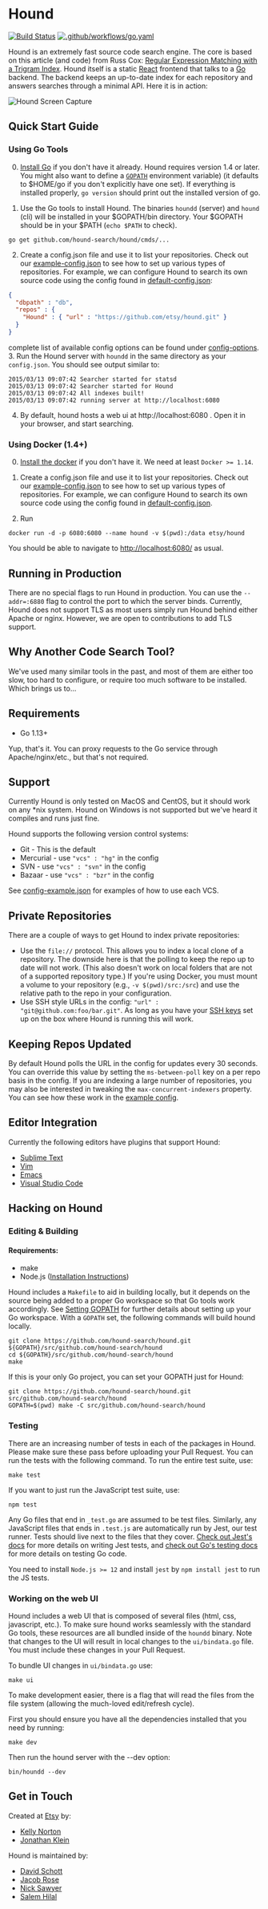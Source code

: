 # Hound

[![Build Status](https://travis-ci.org/hound-search/hound.svg?branch=master)](https://travis-ci.org/hound-search/hound)
[![.github/workflows/go.yaml](https://github.com/hound-search/hound/workflows/.github/workflows/go.yaml/badge.svg)](https://github.com/hound-search/hound/actions)

Hound is an extremely fast source code search engine. The core is based on this article (and code) from Russ Cox:
[Regular Expression Matching with a Trigram Index](http://swtch.com/~rsc/regexp/regexp4.html). Hound itself is a static
[React](http://facebook.github.io/react/) frontend that talks to a [Go](http://golang.org/) backend. The backend keeps an up-to-date index for each repository and answers searches through a minimal API. Here it is in action:

![Hound Screen Capture](imgs/screen_capture.gif)

## Quick Start Guide

### Using Go Tools


0. [Install Go](https://golang.org/doc/install) if you don't have it already. Hound requires version 1.4 or later. 
You might also want to define a [`GOPATH`](https://github.com/golang/go/wiki/GOPATH) environment variable) 
(it defaults to $HOME/go if you don't explicitly have one set). If everything is installed properly, `go version` should 
print out the installed version of go. 

1. Use the Go tools to install Hound. The binaries `houndd` (server) and `hound` (cli) will be installed in your $GOPATH/bin directory. Your $GOPATH should be in your $PATH (`echo $PATH` to check).


```
go get github.com/hound-search/hound/cmds/...
```

2. Create a config.json file and use it to list your repositories. Check out our [example-config.json](config-example.json) 
to see how to set up various types of repositories. For example, we can configure Hound to search its own source code using 
the config found in [default-config.json](default-config.json):

```json
{
  "dbpath" : "db",
  "repos" : {
    "Hound" : { "url" : "https://github.com/etsy/hound.git" }
  }
}
```


complete list of available config options can be found under [config-options](docs/config-options.md).  
3. Run the Hound server with `houndd` in the same directory as your `config.json`. You should see output similar to:
```
2015/03/13 09:07:42 Searcher started for statsd
2015/03/13 09:07:42 Searcher started for Hound
2015/03/13 09:07:42 All indexes built!
2015/03/13 09:07:42 running server at http://localhost:6080
```

4. By default, hound hosts a web ui at http://localhost:6080 . Open it in your browser, and start searching.

### Using Docker (1.4+)

0. [Install the docker](https://docs.docker.com/get-docker/) if you don't have it. We need at least `Docker >= 1.14`.

1. Create a config.json file and use it to list your repositories. Check out our [example-config.json](config-example.json) 
to see how to set up various types of repositories. For example, we can configure Hound to search its own source code using 
the config found in [default-config.json](default-config.json). 

2. Run 
```
docker run -d -p 6080:6080 --name hound -v $(pwd):/data etsy/hound
```

You should be able to navigate to [http://localhost:6080/](http://localhost:6080/) as usual. 

## Running in Production

There are no special flags to run Hound in production. You can use the `--addr=:6880` flag to control the port to which the server binds. 
Currently, Hound does not support TLS as most users simply run Hound behind either Apache or nginx. However, we are open to contributions to add TLS support.

## Why Another Code Search Tool?

We've used many similar tools in the past, and most of them are either too slow, too hard to configure, or require too much software to be installed.
Which brings us to...

## Requirements
* Go 1.13+

Yup, that's it. You can proxy requests to the Go service through Apache/nginx/etc., but that's not required.


## Support

Currently Hound is only tested on MacOS and CentOS, but it should work on any *nix system. Hound on Windows is not supported but we've heard it compiles and runs just fine.

Hound supports the following version control systems: 

* Git - This is the default
* Mercurial - use `"vcs" : "hg"` in the config
* SVN - use `"vcs" : "svn"` in the config
* Bazaar - use `"vcs" : "bzr"` in the config

See [config-example.json](config-example.json) for examples of how to use each VCS.

## Private Repositories

There are a couple of ways to get Hound to index private repositories:

* Use the `file://` protocol. This allows you to index a local clone of a repository. The downside here is that the polling to keep the repo up to date will
not work. (This also doesn't work on local folders that are not of a supported repository type.) If you're using Docker, you must mount a volume to your repository (e.g., `-v $(pwd)/src:/src`) and use the relative path to the repo in your configuration.
* Use SSH style URLs in the config: `"url" : "git@github.com:foo/bar.git"`. As long as you have your 
[SSH keys](https://help.github.com/articles/generating-ssh-keys/) set up on the box where Hound is running this will work.

## Keeping Repos Updated

By default Hound polls the URL in the config for updates every 30 seconds. You can override this value by setting the `ms-between-poll` key on a per repo basis in the config. If you are indexing a large number of repositories, you may also be interested in tweaking the `max-concurrent-indexers` property. You can see how these work in the [example config](config-example.json). 

## Editor Integration

Currently the following editors have plugins that support Hound:

* [Sublime Text](https://github.com/bgreenlee/SublimeHound)
* [Vim](https://github.com/urthbound/hound.vim)
* [Emacs](https://github.com/ryoung786/hound.el)
* [Visual Studio Code](https://github.com/sjzext/vscode-hound)

## Hacking on Hound

### Editing & Building

#### Requirements:
 * make
 * Node.js ([Installation Instructions](https://github.com/joyent/node/wiki/Installing-Node.js-via-package-manager))

Hound includes a `Makefile` to aid in building locally, but it depends on the source being added to a proper Go workspace so that
Go tools work accordingly. See [Setting GOPATH](https://github.com/golang/go/wiki/SettingGOPATH) for further details about setting
up your Go workspace. With a `GOPATH` set, the following commands will build hound locally.

```
git clone https://github.com/hound-search/hound.git ${GOPATH}/src/github.com/hound-search/hound
cd ${GOPATH}/src/github.com/hound-search/hound
make
```

If this is your only Go project, you can set your GOPATH just for Hound:
```
git clone https://github.com/hound-search/hound.git src/github.com/hound-search/hound
GOPATH=$(pwd) make -C src/github.com/hound-search/hound
```

### Testing

There are an increasing number of tests in each of the packages in Hound. Please make sure these pass before uploading your Pull Request. You can run the tests with the following command.
To run the entire test suite, use:

```
make test
```

If you want to just run the JavaScript test suite, use:
```
npm test
```

Any Go files that end in `_test.go` are assumed to be test files.  Similarly, any JavaScript files that ends in `.test.js` are automatically run by Jest, our test runner. Tests should live next to the files that they cover. 
[Check out Jest's docs](https://jestjs.io/docs/en/getting-started) for more details on writing Jest tests, 
and [check out Go's testing docs](https://golang.org/pkg/testing/) for more details on testing Go code.

You need to install `Node.js >= 12` and install `jest` by `npm install jest` to run the JS tests.

### Working on the web UI

Hound includes a web UI that is composed of several files (html, css, javascript, etc.). To make sure hound works seamlessly with the standard Go tools, these resources are all bundled inside of the `houndd` binary. Note that changes to the UI will result in local changes to the `ui/bindata.go` file. You must include these changes in your Pull Request.

To bundle UI changes in `ui/bindata.go` use:

```
make ui
```

To make development easier, there is a flag that will read the files from the file system (allowing the much-loved edit/refresh cycle).

First you should ensure you have all the dependencies installed that you need by running:

```
make dev
```

Then run the hound server with the --dev option:

```
bin/houndd --dev
```

## Get in Touch

Created at [Etsy](https://www.etsy.com) by:

* [Kelly Norton](https://github.com/kellegous)
* [Jonathan Klein](https://github.com/jklein)

Hound is maintained by:

* [David Schott](https://github.com/dschott68)
* [Jacob Rose](https://github.com/jacobrose)
* [Nick Sawyer](https://github.com/nickmoorman)
* [Salem Hilal](https://github.com/salemhilal)
